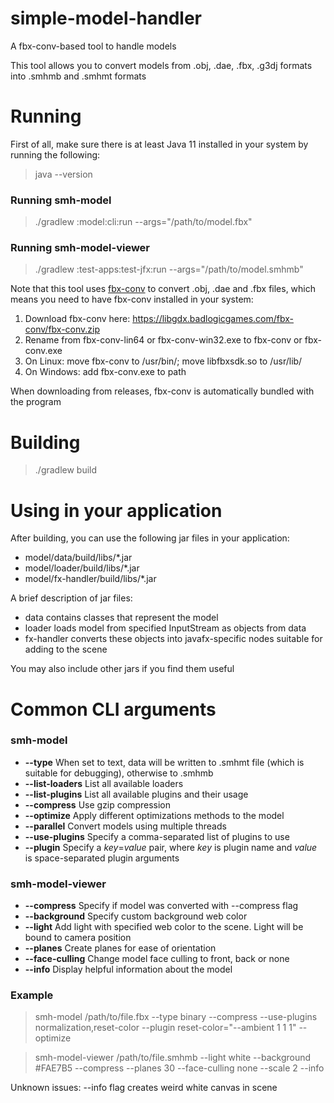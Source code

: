 # simple-model-handler
A fbx-conv-based tool to handle models

This tool allows you to convert models from .obj, .dae, .fbx, .g3dj formats into .smhmb and .smhmt formats

# Running

First of all, make sure there is at least Java 11 installed in your system by running the following:
> java --version

### Running smh-model
> ./gradlew :model:cli:run --args="/path/to/model.fbx"

### Running smh-model-viewer
> ./gradlew :test-apps:test-jfx:run --args="/path/to/model.smhmb"

Note that this tool uses [fbx-conv](https://github.com/libgdx/fbx-conv) to convert .obj, .dae and .fbx files, which means you need to have fbx-conv installed in your system:
  1. Download fbx-conv here: https://libgdx.badlogicgames.com/fbx-conv/fbx-conv.zip
  2. Rename from fbx-conv-lin64 or fbx-conv-win32.exe to fbx-conv or fbx-conv.exe
  3. On Linux: move fbx-conv to /usr/bin/; move libfbxsdk.so to /usr/lib/
  4. On Windows: add fbx-conv.exe to path

When downloading from releases, fbx-conv is automatically bundled with the program

# Building

> ./gradlew build

# Using in your application

After building, you can use the following jar files in your application:
  - model/data/build/libs/*.jar
  - model/loader/build/libs/*.jar
  - model/fx-handler/build/libs/*.jar

A brief description of jar files:
  - data contains classes that represent the model
  - loader loads model from specified InputStream as objects from data
  - fx-handler converts these objects into javafx-specific nodes suitable for adding to the scene

You may also include other jars if you find them useful

# Common CLI arguments

### smh-model

* **--type**              When set to text, data will be written to .smhmt file (which is suitable for debugging), otherwise to .smhmb
* **--list-loaders**      List all available loaders
* **--list-plugins**      List all available plugins and their usage
* **--compress**          Use gzip compression
* **--optimize**          Apply different optimizations methods to the model
* **--parallel**          Convert models using multiple threads
* **--use-plugins**       Specify a comma-separated list of plugins to use
* **--plugin**            Specify a *key*=*value* pair, where *key* is plugin name and *value* is space-separated plugin arguments

### smh-model-viewer

* **--compress**          Specify if model was converted with --compress flag
* **--background**        Specify custom background web color
* **--light**             Add light with specified web color to the scene. Light will be bound to camera position
* **--planes**            Create planes for ease of orientation
* **--face-culling**      Change model face culling to front, back or none
* **--info**              Display helpful information about the model

### Example

> smh-model /path/to/file.fbx --type binary --compress --use-plugins normalization,reset-color --plugin reset-color="--ambient 1 1 1" --optimize

> smh-model-viewer /path/to/file.smhmb --light white --background #FAE7B5 --compress --planes 30 --face-culling none --scale 2 --info

Unknown issues:
--info flag creates weird white canvas in scene
